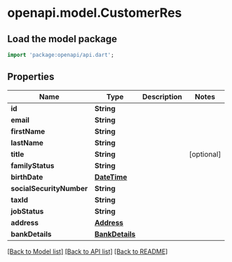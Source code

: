# openapi.model.CustomerRes

## Load the model package
```dart
import 'package:openapi/api.dart';
```

## Properties
Name | Type | Description | Notes
------------ | ------------- | ------------- | -------------
**id** | **String** |  | 
**email** | **String** |  | 
**firstName** | **String** |  | 
**lastName** | **String** |  | 
**title** | **String** |  | [optional] 
**familyStatus** | **String** |  | 
**birthDate** | [**DateTime**](DateTime.md) |  | 
**socialSecurityNumber** | **String** |  | 
**taxId** | **String** |  | 
**jobStatus** | **String** |  | 
**address** | [**Address**](Address.md) |  | 
**bankDetails** | [**BankDetails**](BankDetails.md) |  | 

[[Back to Model list]](../README.md#documentation-for-models) [[Back to API list]](../README.md#documentation-for-api-endpoints) [[Back to README]](../README.md)


